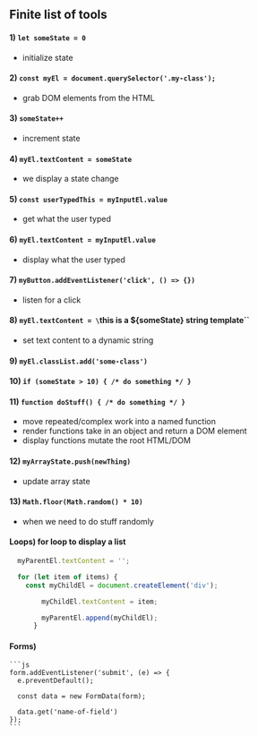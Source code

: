 ## Finite list of tools

#### 1) `let someState = 0`
  - initialize state
#### 2) `const myEl = document.querySelector('.my-class');`
  - grab DOM elements from the HTML
#### 3) `someState++`
  - increment state
#### 4) `myEl.textContent = someState`
  - we display a state change
#### 5) `const userTypedThis = myInputEl.value`
  - get what the user typed
#### 6) `myEl.textContent = myInputEl.value`
  - display what the user typed
#### 7) `myButton.addEventListener('click', () => {})`
  - listen for a click
#### 8) `myEl.textContent = \`this is a ${someState} string template\``
  - set text content to a dynamic string
#### 9) `myEl.classList.add('some-class')`
#### 10) `if (someState > 10) { /* do something */ }`
#### 11) `function doStuff() { /* do something */ }`
  - move repeated/complex work into a named function
  - render functions take in an object and return a DOM element
  - display functions mutate the root HTML/DOM
#### 12) `myArrayState.push(newThing)`
  - update array state
#### 13) `Math.floor(Math.random() * 10)`
  - when we need to do stuff randomly

#### Loops) for loop to display a list 
```js
  myParentEl.textContent = '';

  for (let item of items) {
    const myChildEl = document.createElement('div');

        myChildEl.textContent = item;

        myParentEl.append(myChildEl);
      }
```

#### Forms)
    ```js
    form.addEventListener('submit', (e) => {
      e.preventDefault();

      const data = new FormData(form);

      data.get('name-of-field')
    });
    ```

